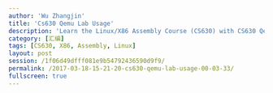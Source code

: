 ```yaml
---
author: 'Wu Zhangjin'
title: 'Cs630 Qemu Lab Usage'
description: 'Learn the Linux/X86 Assembly Course (CS630) with CS630 Qemu Lab'
category: [汇编]
tags: [CS630, X86, Assembly, Linux]
layout: post
session: /1f06d49dfff081e9b54792436590d9f9/
permalink: /2017-03-18-15-21-20-cs630-qemu-lab-usage-00-03-33/
fullscreen: true
---
```

